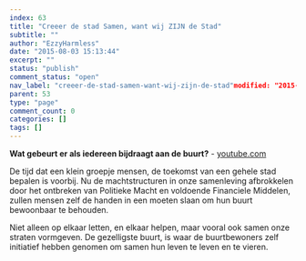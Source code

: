 ```yaml
---
index: 63
title: "Creeer de stad Samen, want wij ZIJN de Stad"
subtitle: ""
author: "EzzyHarmless"
date: "2015-08-03 15:13:44"
excerpt: ""
status: "publish"
comment_status: "open"
nav_label: "creeer-de-stad-samen-want-wij-zijn-de-stad"modified: "2015-08-29 20:56:28"
parent: 53
type: "page"
comment_count: 0
categories: []
tags: []
---
```


**Wat gebeurt er als iedereen bijdraagt aan de buurt?** - [youtube.com](http://youtube.com/ "Youtube")

De tijd dat een klein groepje mensen, de toekomst van een gehele stad bepalen is voorbij. Nu de machtstructuren in onze samenleving afbrokkelen door het ontbreken van Politieke Macht en voldoende Financiele Middelen, zullen mensen zelf de handen in een moeten slaan om hun buurt bewoonbaar te behouden.

Niet alleen op elkaar letten, en elkaar helpen, maar vooral ook samen onze straten vormgeven. De gezelligste buurt, is waar de buurtbewoners zelf initiatief hebben genomen om samen hun leven te leven en te vieren.